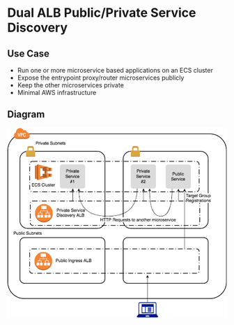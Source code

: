 # Dual ALB Public/Private Service Discovery

## Use Case
- Run one or more microservice based applications on an ECS cluster
- Expose the entrypoint proxy/router microservices publicly
- Keep the other microservices private
- Minimal AWS infrastructure

## Diagram
![dual alb diagram](images/dual_alb.png)
